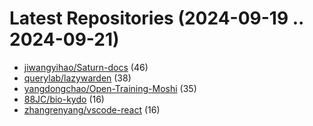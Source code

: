 # Latest Repositories (2024-09-19 .. 2024-09-21)

- [jiwangyihao/Saturn-docs](https://github.com/jiwangyihao/Saturn-docs) (46)
- [querylab/lazywarden](https://github.com/querylab/lazywarden) (38)
- [yangdongchao/Open-Training-Moshi](https://github.com/yangdongchao/Open-Training-Moshi) (35)
- [88JC/bio-kydo](https://github.com/88JC/bio-kydo) (16)
- [zhangrenyang/vscode-react](https://github.com/zhangrenyang/vscode-react) (16)
